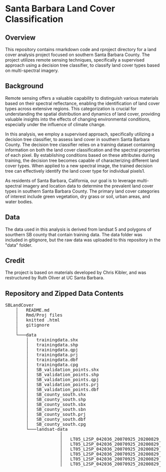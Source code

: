 # Santa Barbara Land Cover Classification

## Overview
This repository contains rmarkdown code and rproject directory for a land cover analysis project focused on southern Santa Barbara County. The project utilizes remote sensing techniques, specifically a supervised approach using a decision tree classifier, to classify land cover types based on multi-spectral imagery.

## Background
Remote sensing offers a valuable capability to distinguish various materials based on their spectral reflectance, enabling the identification of land cover types across extensive regions. This categorization is crucial for understanding the spatial distribution and dynamics of land cover, providing valuable insights into the effects of changing environmental conditions, especially under the influence of climate change.

In this analysis, we employ a supervised approach, specifically utilizing a decision tree classifier, to assess land cover in southern Santa Barbara County. The decision tree classifier relies on a training dataset containing information on both the land cover classification and the spectral properties of each pixel. By establishing conditions based on these attributes during training, the decision tree becomes capable of characterizing different land cover types. When applied to a new spectral image, the trained decision tree can effectively identify the land cover type for individual pixels1.

As residents of Santa Barbara, California, our goal is to leverage multi-spectral imagery and location data to determine the prevalent land cover types in southern Santa Barbara County. The primary land cover categories of interest include green vegetation, dry grass or soil, urban areas, and water bodies.

## Data
The data used in this analysis is derived from landsat 5 and polygons of sourthern SB county that contain training data. The data folder was included in gitignore, but the raw data was uploaded to this repository in the "data" folder.

## Credit
The project is based on materials developed by Chris Kibler, and was restructured by Ruth Oliver at UC Santa Barbara.

## Repository and Zipped Data Contents
<pre>
SBLandCover
    │   README.md
    │   Rmd/Proj files
    │   knitted .html
    │   gitignore
    │
    └───data
        │   trainingdata.shx
        │   trainingdata.shp
        │   trainingdata.qpj   
        │   trainingdata.prj
        │   trainingdata.dbf
        │   trainingdata.cpg
        │   SB_validation_points.shx
        │   SB_validation_points.shp
        │   SB_validation_points.qpj    
        │   SB_validation_points.prj
        │   SB_validation_points.dbf    
        │   SB_county_south.shx
        │   SB_county_south.shp
        │   SB_county_south.sbx     
        │   SB_county_south.sbn
        │   SB_county_south.prj
        │   SB_county_south.dbf
        │   SB_county_south.cpg
        └───landsat-data
                     │
                     │   LT05_L2SP_042036_20070925_20200829_02_T1_SR_B7.TIF
                     │   LT05_L2SP_042036_20070925_20200829_02_T1_SR_B5.TIF
                     │   LT05_L2SP_042036_20070925_20200829_02_T1_SR_B4.TIF
                     │   LT05_L2SP_042036_20070925_20200829_02_T1_SR_B3.TIF
                     │   LT05_L2SP_042036_20070925_20200829_02_T1_SR_B2.TIF
                     │   LT05_L2SP_042036_20070925_20200829_02_T1_SR_B1.TIF
        

</pre>
